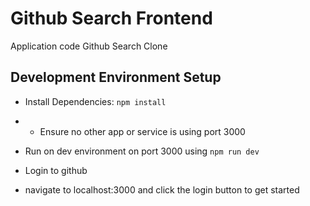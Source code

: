 # Github Search Frontend

Application code Github Search Clone

## Development Environment Setup

- Install Dependencies: `npm install`

- - Ensure no other app or service is using port 3000

- Run on dev environment on port 3000 using `npm run dev`

- Login to github

- navigate to localhost:3000 and click the login button to get started
